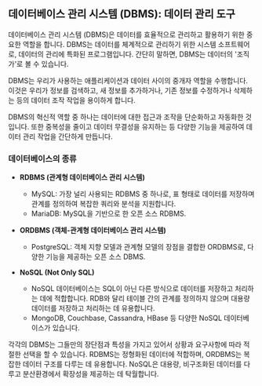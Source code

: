 ## 데이터베이스 관리 시스템 (DBMS): 데이터 관리 도구

데이터베이스 관리 시스템 (DBMS)은 데이터를 효율적으로 관리하고 활용하기 위한 중요한 역할을 합니다. DBMS는 데이터를 체계적으로 관리하기 위한 시스템 소프트웨어로, 데이터의 관리에 특화된 프로그램입니다. 간단히 말하면, DBMS는 데이터의 '조직가'로 볼 수 있습니다.

DBMS는 우리가 사용하는 애플리케이션과 데이터 사이의 중개자 역할을 수행합니다. 이것은 우리가 정보를 검색하고, 새 정보를 추가하거나, 기존 정보를 수정하거나 삭제하는 등의 데이터 조작 작업을 용이하게 합니다.

DBMS의 혁신적 역할 중 하나는 데이터에 대한 접근과 조작을 단순화하고 자동화한 것입니다. 또한 중복성을 줄이고 데이터 무결성을 유지하는 등 다양한 기능을 제공하여 데이터 관리 작업을 간단하게 만듭니다.

### 데이터베이스의 종류

- **RDBMS (관계형 데이터베이스 관리 시스템)**
   - MySQL: 가장 널리 사용되는 RDBMS 중 하나로, 표 형태로 데이터를 저장하며 관계를 정의하여 복잡한 쿼리와 분석을 지원합니다.
   - MariaDB: MySQL을 기반으로 한 오픈 소스 RDBMS.

- **ORDBMS (객체-관계형 데이터베이스 관리 시스템)**
   - PostgreSQL: 객체 지향 모델과 관계형 모델의 장점을 결합한 ORDBMS로, 다양한 기능을 제공하는 오픈 소스 DBMS.

- **NoSQL (Not Only SQL)**
   - NoSQL 데이터베이스는 SQL이 아닌 다른 방식으로 데이터를 저장하고 처리하는 데에 적합합니다. RDB와 달리 테이블 간의 관계를 정의하지 않으며 대용량 데이터를 저장하고 처리하는 데 유용합니다.
   - MongoDB, Couchbase, Cassandra, HBase 등 다양한 NoSQL 데이터베이스가 있습니다.

각각의 DBMS는 그들만의 장단점과 특성을 가지고 있어서 상황과 요구사항에 따라 적절한 선택을 할 수 있습니다. RDBMS는 정형화된 데이터에 적합하며, ORDBMS는 복잡한 데이터 구조를 다루는 데 유용합니다. NoSQL은 대용량, 비구조화된 데이터를 다루고 분산환경에서 확장성을 제공하는 데 탁월합니다.
